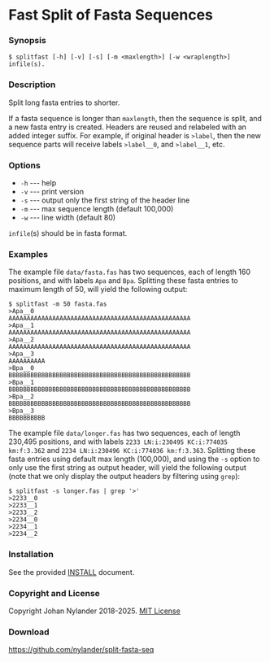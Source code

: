 # Fast Split of Fasta Sequences

### Synopsis

    $ splitfast [-h] [-v] [-s] [-m <maxlength>] [-w <wraplength>] infile(s).

### Description

Split long fasta entries to shorter.

If a fasta sequence is longer than `maxlength`, then the sequence is split, and
a new fasta entry is created. Headers are reused and relabeled with an added
integer suffix. For example, if original header is `>label`, then the new
sequence parts will receive labels `>label__0`, and `>label__1`, etc.

### Options

- `-h` --- help
- `-v` --- print version
- `-s` --- output only the first string of the header line
- `-m` --- max sequence length (default 100,000)
- `-w` --- line width (default 80)

`infile`(s) should be in fasta format.

### Examples

The example file `data/fasta.fas` has two sequences, each of length 160
positions, and with labels `Apa` and `Bpa`. Splitting these fasta entries to
maximum length of 50, will yield the following output:

    $ splitfast -m 50 fasta.fas
    >Apa__0
    AAAAAAAAAAAAAAAAAAAAAAAAAAAAAAAAAAAAAAAAAAAAAAAAAA
    >Apa__1
    AAAAAAAAAAAAAAAAAAAAAAAAAAAAAAAAAAAAAAAAAAAAAAAAAA
    >Apa__2
    AAAAAAAAAAAAAAAAAAAAAAAAAAAAAAAAAAAAAAAAAAAAAAAAAA
    >Apa__3
    AAAAAAAAAA
    >Bpa__0
    BBBBBBBBBBBBBBBBBBBBBBBBBBBBBBBBBBBBBBBBBBBBBBBBBB
    >Bpa__1
    BBBBBBBBBBBBBBBBBBBBBBBBBBBBBBBBBBBBBBBBBBBBBBBBBB
    >Bpa__2
    BBBBBBBBBBBBBBBBBBBBBBBBBBBBBBBBBBBBBBBBBBBBBBBBBB
    >Bpa__3
    BBBBBBBBBB

The example file `data/longer.fas` has two sequences, each of length 230,495
positions, and with labels `2233 LN:i:230495 KC:i:774035 km:f:3.362` and `2234
LN:i:230496 KC:i:774036 km:f:3.363`. Splitting these fasta entries using
default max length (100,000), and using the `-s` option to only use the first
string as output header, will yield the following output (note that we only
display the output headers by filtering using `grep`):

    $ splitfast -s longer.fas | grep '>'
    >2233__0
    >2233__1
    >2233__2
    >2234__0
    >2234__1
    >2234__2

### Installation

See the provided [INSTALL](INSTALL) document.

### Copyright and License

Copyright Johan Nylander 2018-2025. [MIT License](LICENSE)

### Download

<https://github.com/nylander/split-fasta-seq>
